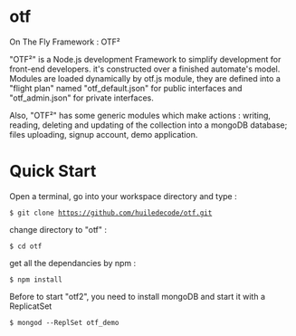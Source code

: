 # otf
On The Fly Framework : OTF²

"OTF²" is a Node.js development Framework to simplify development for front-end developers.  it's constructed over a finished automate's model. Modules are loaded dynamically by otf.js module, they are defined into a "flight plan" named "otf_default.json" for public interfaces and "otf_admin.json" for private interfaces.

Also, "OTF²" has some generic modules which make actions :  writing, reading, deleting and updating of the  collection into a mongoDB database; files uploading, signup account, demo application.

# Quick Start

Open a terminal, go into your workspace directory and type :

<code>$ git clone https://github.com/huiledecode/otf.git</code>

change directory to "otf" :

<code>$ cd otf</code>

get all the dependancies by npm :

<code>$ npm install</code>

Before to start "otf2", you need to install mongoDB and start it with a ReplicatSet

<code>$ mongod --ReplSet otf_demo</code>

